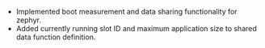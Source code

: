 - Implemented boot measurement and data sharing functionality for
  zephyr.
- Added currently running slot ID and maximum application size to
  shared data function definition.
